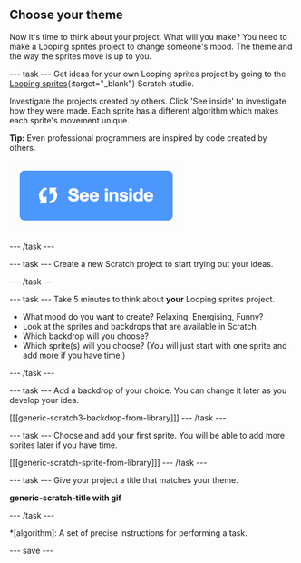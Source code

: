 ## Choose your theme
Now it's time to think about your project. What will you make? You need to make a Looping sprites project to change someone's mood. The theme and the way the sprites move is up to you.  

--- task ---
Get ideas for your own Looping sprites project by going to the [Looping sprites](https://scratch.mit.edu/studios/27014672){:target="_blank"} Scratch studio.

Investigate the projects created by others. Click 'See inside' to investigate how they were made. Each sprite has a different algorithm which makes each sprite's movement unique.

**Tip:** Even professional programmers are inspired by code created by others.

![See inside icon](images/see_inside.png)

--- /task ---

--- task ---
Create a new Scratch project to start trying out your ideas.

--- /task ---

--- task ---
Take 5 minutes to think about **your** Looping sprites project. 

+ What mood do you want to create? Relaxing, Energising, Funny?
+ Look at the sprites and backdrops that are available in Scratch.
+ Which backdrop will you choose? 
+ Which sprite(s) will you choose? (You will just start with one sprite and add more if you have time.)

--- /task ---

--- task ---
Add a backdrop of your choice. You can change it later as you develop your idea. 

[[[generic-scratch3-backdrop-from-library]]]
--- /task ---

--- task ---
Choose and add your first sprite. You will be able to add more sprites later if you have time. 

[[[generic-scratch-sprite-from-library]]]
--- /task ---

--- task ---
Give your project a title that matches your theme. 

**generic-scratch-title with gif**

--- /task ---

*[algorithm]: A set of precise instructions for performing a task.

--- save ---
